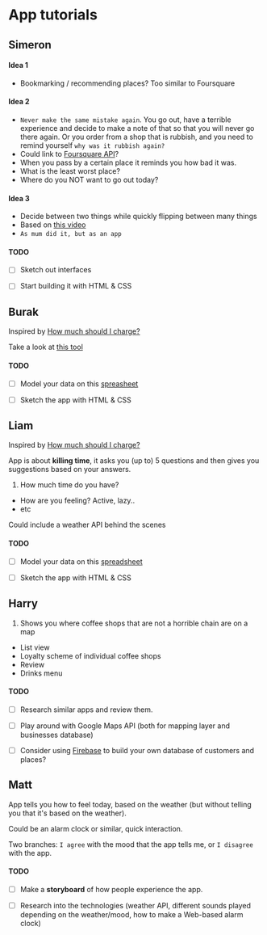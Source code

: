# App tutorials

## Simeron

#### Idea 1

* Bookmarking / recommending places? Too similar to Foursquare

#### Idea 2

* `Never make the same mistake again`. You go out, have a terrible experience and decide to make a note of that so that you will never go there again. Or you order from a shop that is rubbish, and you need to remind yourself `why was it rubbish again?`
* Could link to [Foursquare API](https://developer.foursquare.com/)?
* When you pass by a certain place it reminds you how bad it was.
* What is the least worst place?
* Where do you NOT want to go out today?

#### Idea 3

* Decide between two things while quickly flipping between many things
* Based on [this video](https://www.youtube.com/watch?v=jwziXSeabd4)
* `As mum did it, but as an app`

#### TODO

- [ ] Sketch out interfaces
- [ ] Start building it with HTML & CSS



## Burak

Inspired by [How much should I charge?](http://thenuschool.com/how-much/)

Take a look at [this tool](http://www.futuremorph.org/wp-content/uploads/games/interactive/index.html)

#### TODO

- [ ] Model your data on this [spreasheet](https://docs.google.com/a/rave.ac.uk/spreadsheets/d/1TBRpVkTzhPRTlPZr_JexswiX5vp6YBu2dVUikPyEo78/edit?usp=sharing)
- [ ] Sketch the app with HTML & CSS



## Liam

Inspired by [How much should I charge?](http://thenuschool.com/how-much/)

App is about **killing time**, it asks you (up to) 5 questions and then gives you suggestions based on your answers.

1. How much time do you have?
* How are you feeling? Active, lazy..
* etc

Could include a weather API behind the scenes

#### TODO

- [ ] Model your data on this [spreadsheet](https://docs.google.com/a/rave.ac.uk/spreadsheets/d/1zqqN_IZtpfGRRq9bQpi_SZVUp4MCjHy9VX4ttRCPMqQ/edit?usp=sharing)
- [ ] Sketch the app with HTML & CSS



## Harry

1. Shows you where coffee shops that are not a horrible chain are on a map
* List view
* Loyalty scheme of individual coffee shops
* Review
* Drinks menu

#### TODO

- [ ] Research similar apps and review them. 
- [ ] Play around with Google Maps API (both for mapping layer and businesses database)
- [ ] Consider using [Firebase](https://www.firebase.com/) to build your own database of customers and places?



## Matt

App tells you how to feel today, based on the weather (but without telling you that it's based on the weather).

Could be an alarm clock or similar, quick interaction.

Two branches: `I agree` with the mood that the app tells me, or `I disagree` with the app.

#### TODO

- [ ] Make a **storyboard** of how people experience the app.
- [ ] Research into the technologies (weather API, different sounds played depending on the weather/mood, how to make a Web-based alarm clock)
 

